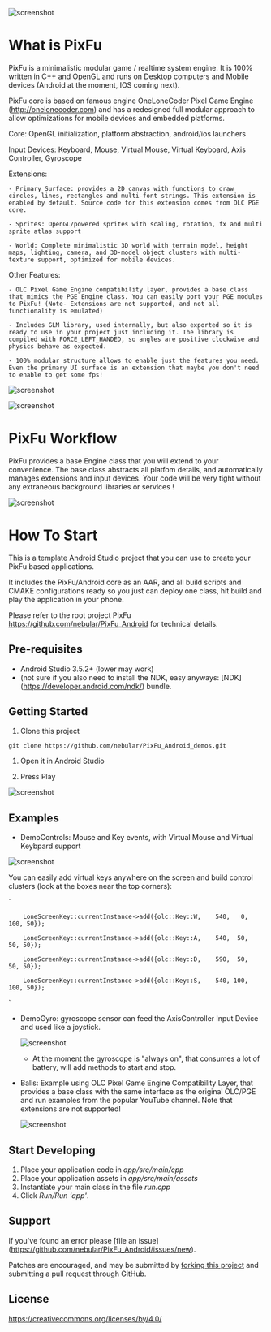 ![screenshot](doc/img1.jpeg)

What is PixFu
=============

PixFu is a minimalistic modular game / realtime system engine. It is 100% written in C++ and OpenGL and runs on Desktop computers and Mobile devices (Android at the moment, IOS coming next).

PixFu core is based on famous engine OneLoneCoder Pixel Game Engine (http://onelonecoder.com) and has a redesigned full modular approach to allow optimizations for mobile devices and embedded platforms.

 Core: OpenGL initialization, platform abstraction, android/ios launchers

 Input Devices: Keyboard, Mouse, Virtual Mouse, Virtual Keyboard, Axis Controller, Gyroscope

 Extensions:

    - Primary Surface: provides a 2D canvas with functions to draw circles, lines, rectangles and multi-font strings. This extension is enabled by default. Source code for this extension comes from OLC PGE core. 
    
    - Sprites: OpenGL/powered sprites with scaling, rotation, fx and multi sprite atlas support

    - World: Complete minimalistic 3D world with terrain model, height maps, lighting, camera, and 3D-model object clusters with multi-texture support, optimized for mobile devices. 

Other Features:

    - OLC Pixel Game Engine compatibility layer, provides a base class that mimics the PGE Engine class. You can easily port your PGE modules to PixFu! (Note- Extensions are not supported, and not all functionality is emulated)

    - Includes GLM library, used internally, but also exported so it is ready to use in your project just including it. The library is compiled with FORCE_LEFT_HANDED, so angles are positive clockwise and physics behave as expected.
    
    - 100% modular structure allows to enable just the features you need. Even the primary UI surface is an extension that maybe you don't need to enable to get some fps!

![screenshot](doc/page2.png)

![screenshot](doc/page1.png)

PixFu Workflow
=============

PixFu provides a base Engine class that you will extend to your convenience. The base class abstracts all platfom details, and automatically manages extensions and input devices. 
Your code will be very tight without any extraneous background libraries or services !

![screenshot](doc/page3.png)


How To Start
=============

This is a template Android Studio project that you can use to create your PixFu based applications.

It includes the PixFu/Android core as an AAR, and all build scripts and CMAKE configurations ready so you just can deploy one class, hit build and play the application in your phone.

Please refer to the root project PixFu https://github.com/nebular/PixFu_Android for technical details.

Pre-requisites
--------------

- Android Studio 3.5.2+ (lower may work)
- (not sure if you also need to install the NDK, easy anyways:  [NDK] (https://developer.android.com/ndk/) bundle.

Getting Started
---------------
1. Clone this project

`git clone https://github.com/nebular/PixFu_Android_demos.git
`
1. Open it in Android Studio

1. Press Play


![screenshot](doc/page4.png)

Examples
--------------------------------------

- DemoControls: Mouse and Key events, with Virtual Mouse and Virtual Keybpard support

![screenshot](doc/img2.jpeg)

You can easily add virtual keys anywhere on the screen and build control clusters (look at the boxes near the top corners):

`		

        LoneScreenKey::currentInstance->add({olc::Key::W,    540,   0, 100, 50});

		LoneScreenKey::currentInstance->add({olc::Key::A,    540,  50,  50, 50});
		
		LoneScreenKey::currentInstance->add({olc::Key::D,    590,  50,  50, 50});
		
		LoneScreenKey::currentInstance->add({olc::Key::S,    540, 100, 100, 50});
`

 
- DemoGyro: gyroscope sensor can feed the AxisController Input Device and used like a joystick.

  ![screenshot](doc/img3.png)

    - At the moment the gyroscope is "always on", that consumes a lot of battery, will add methods to start and stop.
    
- Balls: Example using OLC Pixel Game Engine Compatibility Layer, that provides a base class with the same interface as the original OLC/PGE and run examples from the popular YouTube channel. Note that extensions are not supported!

  ![screenshot](doc/olcemu.png)

Start Developing
---------------
1. Place your application code in *app/src/main/cpp*
1. Place your application assets in *app/src/main/assets*
1. Instantiate your main class in the file *run.cpp*
1. Click *Run/Run 'app'*.


Support
-------
If you've found an error please [file an issue] (https://github.com/nebular/PixFu_Android/issues/new).

Patches are encouraged, and may be submitted by [forking this project](https://github.com/nebular/PixFu_Android/fork) and submitting a pull request through GitHub.

License
-------

https://creativecommons.org/licenses/by/4.0/
